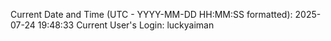 Current Date and Time (UTC - YYYY-MM-DD HH:MM:SS formatted): 2025-07-24 19:48:33
Current User's Login: luckyaiman
